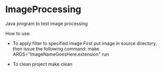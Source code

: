 # ImageProcessing
Java program to test image processing

How to use:
- To apply filter to specified image
    First put image in source directory, then issue the following command:
        make ARGS="ImageNameGoesHere.extension" run

- To clean project
    make clean
